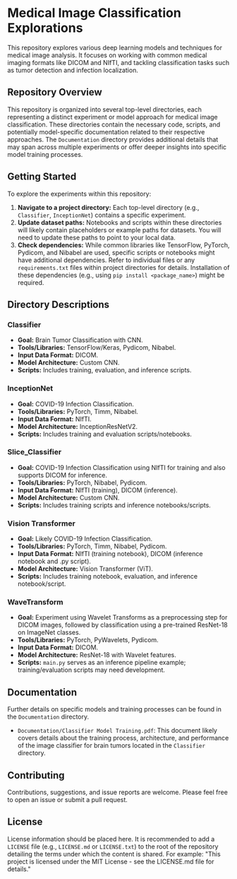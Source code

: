 # Medical Image Classification Explorations

This repository explores various deep learning models and techniques for medical image analysis. It focuses on working with common medical imaging formats like DICOM and NIfTI, and tackling classification tasks such as tumor detection and infection localization.

## Repository Overview

This repository is organized into several top-level directories, each representing a distinct experiment or model approach for medical image classification. These directories contain the necessary code, scripts, and potentially model-specific documentation related to their respective approaches. The `Documentation` directory provides additional details that may span across multiple experiments or offer deeper insights into specific model training processes.

## Getting Started

To explore the experiments within this repository:
1.  **Navigate to a project directory:** Each top-level directory (e.g., `Classifier`, `InceptionNet`) contains a specific experiment.
2.  **Update dataset paths:** Notebooks and scripts within these directories will likely contain placeholders or example paths for datasets. You will need to update these paths to point to your local data.
3.  **Check dependencies:** While common libraries like TensorFlow, PyTorch, Pydicom, and Nibabel are used, specific scripts or notebooks might have additional dependencies. Refer to individual files or any `requirements.txt` files within project directories for details. Installation of these dependencies (e.g., using `pip install <package_name>`) might be required.

## Directory Descriptions

### Classifier
*   **Goal:** Brain Tumor Classification with CNN.
*   **Tools/Libraries:** TensorFlow/Keras, Pydicom, Nibabel.
*   **Input Data Format:** DICOM.
*   **Model Architecture:** Custom CNN.
*   **Scripts:** Includes training, evaluation, and inference scripts.

### InceptionNet
*   **Goal:** COVID-19 Infection Classification.
*   **Tools/Libraries:** PyTorch, Timm, Nibabel.
*   **Input Data Format:** NIfTI.
*   **Model Architecture:** InceptionResNetV2.
*   **Scripts:** Includes training and evaluation scripts/notebooks.

### Slice_Classifier
*   **Goal:** COVID-19 Infection Classification using NIfTI for training and also supports DICOM for inference.
*   **Tools/Libraries:** PyTorch, Nibabel, Pydicom.
*   **Input Data Format:** NIfTI (training), DICOM (inference).
*   **Model Architecture:** Custom CNN.
*   **Scripts:** Includes training scripts and inference notebooks/scripts.

### Vision Transformer
*   **Goal:** Likely COVID-19 Infection Classification.
*   **Tools/Libraries:** PyTorch, Timm, Nibabel, Pydicom.
*   **Input Data Format:** NIfTI (training notebook), DICOM (inference notebook and .py script).
*   **Model Architecture:** Vision Transformer (ViT).
*   **Scripts:** Includes training notebook, evaluation, and inference notebook/script.

### WaveTransform
*   **Goal:** Experiment using Wavelet Transforms as a preprocessing step for DICOM images, followed by classification using a pre-trained ResNet-18 on ImageNet classes.
*   **Tools/Libraries:** PyTorch, PyWavelets, Pydicom.
*   **Input Data Format:** DICOM.
*   **Model Architecture:** ResNet-18 with Wavelet features.
*   **Scripts:** `main.py` serves as an inference pipeline example; training/evaluation scripts may need development.

## Documentation

Further details on specific models and training processes can be found in the `Documentation` directory.
*   `Documentation/Classifier Model Training.pdf`: This document likely covers details about the training process, architecture, and performance of the image classifier for brain tumors located in the `Classifier` directory.

## Contributing

Contributions, suggestions, and issue reports are welcome. Please feel free to open an issue or submit a pull request.

## License

License information should be placed here. It is recommended to add a `LICENSE` file (e.g., `LICENSE.md` or `LICENSE.txt`) to the root of the repository detailing the terms under which the content is shared. For example: "This project is licensed under the MIT License - see the LICENSE.md file for details."

